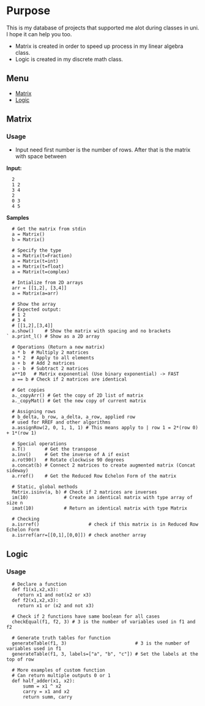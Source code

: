 # Purpose
This is my database of projects that supported me alot during classes in uni. I hope it can help you too. 
* Matrix is created in order to speed up process in my linear algebra class.
* Logic is created in my discrete math class.
## Menu
* [Matrix](#matrix)
* [Logic](#logic)
## Matrix
### Usage
* Input need first number is the number of rows. After that is the matrix with space between
 
**Input:**
```
  2
  1 2
  3 4
  2
  0 3
  4 5
```
**Samples**
``` python3
  # Get the matrix from stdin
  a = Matrix()
  b = Matrix()

  # Specify the type
  a = Matrix(t=Fraction)
  a = Matrix(t=int)
  a = Matrix(t=float)
  a = Matrix(t=complex)

  # Intialize from 2D arrays
  arr = [[1,2], [3,4]]
  a = Matrix(a=arr)

  # Show the array
  # Expected output:
  # 1 2
  # 3 4
  # [[1,2],[3,4]]
  a.show()    # Show the matrix with spacing and no brackets
` a.print_l() # Show as a 2D array

  # Operations (Return a new matrix)
  a * b  # Multiply 2 matrices
  a * 2  # Apply to all elements
  a + b  # Add 2 matrices
  a - b  # Subtract 2 matrices
  a**10   # Matrix exponential (Use binary exponential) -> FAST
  a == b # Check if 2 matrices are identical

  # Get copies
  a._copyArr() # Get the copy of 2D list of matrix
  a._copyMat() # Get the new copy of current matrix

  # Assigning rows
  # b_delta, b_row, a_delta, a_row, applied row
  # used for RREF and other algorithms
  a.assignRow(2, 0, 1, 1, 1) # This means apply to | row 1 = 2*(row 0) + 1*(row 1)

  # Special operations
  a.T()       # Get the transpose
  a.inv()     # Get the inverse of A if exist
  a.rot90()   # Rotate clockwise 90 degrees
  a.concat(b) # Connect 2 matrices to create augmented matrix (Concat sideway)
  a.rref()    # Get the Reduced Row Echelon Form of the matrix

  # Static, global methods
  Matrix.isinv(a, b) # Check if 2 matrices are inverses
  im(10)             # Create an identical matrix with type array of size n
  imat(10)           # Return an identical matrix with type Matrix

  # Checking
  a.isrref()                  # check if this matrix is in Reduced Row Echelon Form
  a.isrref(arr=[[0,1],[0,0]]) # check another array
```

## Logic 
### Usage
``` python3
  # Declare a function
  def f1(x1,x2,x3):
    return x1 and not(x2 or x3)
  def f2(x1,x2,x3):
    return x1 or (x2 and not x3)

  # Check if 2 functions have same boolean for all cases
  checkEqual(f1, f2, 3) # 3 is the number of variables used in f1 and f2

  # Generate truth tables for function
  generateTable(f1, 3)                         # 3 is the number of variables used in f1
  generateTable(f1, 3, labels=["a", "b", "c"]) # Set the labels at the top of row

  # More examples of custom function
  # Can return multiple outputs 0 or 1
  def half_adder(x1, x2):
      summ = x1 ^ x2
      carry = x1 and x2 
      return summ, carry
```
